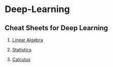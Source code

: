 # Deep-Learning

## Cheat Sheets for Deep Learning

1. [Linear Algebra](http://www.souravsengupta.com/cds2016/lectures/Savov_Notes.pdf)

2. [Statistics](http://web.mit.edu/~csvoss/Public/usabo/stats_handout.pdf)

3. [Calculus](http://tutorial.math.lamar.edu/getfile.aspx?file=B,40,N)
